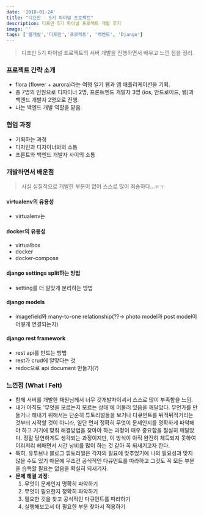 ```yaml
---
date: '2018-01-24'
title: "디프만 - 5기 파이널 프로젝트"
description: 디프만 5기 파이널 프로젝트 개발 후기
image: ''
tags: ['웹개발','디프만','프로젝트', '백엔드', 'Django']
---
```

> 디프만 5기 파이널 프로젝트의 서버 개발을 진행하면서 배우고 느낀 점을 정리.

### 프로젝트 간략 소개
- flora (flower + aurora)라는 여행 일기 웹과 앱 애플리케이션을 기획.
- 총 7명의 인원으로 디자이너 2명, 프론트엔드 개발자 3명 (ios, 안드로이드, 웹)과 백엔드 개발자 2명으로 진행.
- 나는 백엔드 개발 역할을 맡음.

### 협업 과정
- 기획하는 과정
- 디자인과 디자이너와의 소통
- 프론트와 백엔드 개발자 사이의 소통

### 개발하면서 배운점
> 사실 실질적으로 개발한 부분이 없어 스스로 많이 죄송하다...ㅠㅜ

#### virtualenv의 유용성
- virtualenv는 

#### docker의 유용성
- virtualbox
- docker
- docker-compose

#### django settings split하는 방법
- setting를 더 알맞게 분리하는 방법

#### django models
- imagefield와 many-to-one relationship(??-> photo model과 post model이 어떻게 연결되는지)

#### django rest framework
- rest api를 만드는 방법
- rest가 crud에 알맞다는 것
- redoc으로 api document 만들기(?)

### 느낀점 (What I Felt)
- 함께 서버를 개발한 재원님께서 너무 갓개발자이셔서 스스로 많이 부족함을 느낌.
- 내가 아직도 '무엇을 모르는지 모르는 상태'에 머물러 있음을 깨달았다. 무언가를 만들거나 해내기 위해서는 단순히 튜토리얼들을 보거나 다큐먼트를 뒤적뒤적거리는 것부터 시작할 것이 아니라, 일단 먼저 정확히 무엇이 문제인지를 명확하게 파악해야 하고 거기에 맞춰 해결방법을 찾아야 하는 과정이 매우 중요함을 절실히 깨달았다. 정말 당연하게도 생각되는 과정이지만, 이 방식이 아직 완전히 체득되지 못하여 이리저리 헤매면서 시간 낭비를 많이 하는 것 같아 꼭 되새기고자 한다.
- 특히, 유투브나 블로그 튜토리얼은 각자의 필요에 맞추었기에 나의 필요성과 맞지 않을 수도 있기 때문에 무조건 공식적인 다큐먼트를 따라하고 그것도 꼭 모든 부분을 습득할 필요는 없음을 확실히 되새기자.
- __문제 해결 과정__:
    1. 무엇이 문제인지 명확히 파악하기
    2. 무엇이 필요한지 정확히 파악하기
    3. 필요한 것을 찾고 공식적인 다큐먼트를 따라하기
    4. 실행해보고서 더 필요한 부분 찾아서 적용하기
